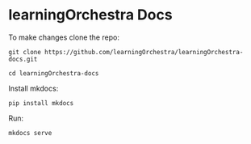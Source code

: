 # learningOrchestra Docs

To make changes clone the repo:

`git clone https://github.com/learningOrchestra/learningOrchestra-docs.git`

`cd learningOrchestra-docs`

Install mkdocs:

`pip install mkdocs`

Run:

`mkdocs serve`
